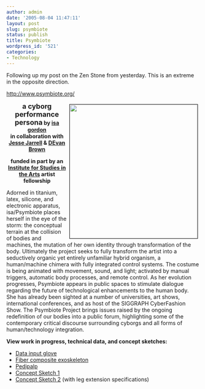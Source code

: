 ```yaml
---
author: admin
date: '2005-08-04 11:47:11'
layout: post
slug: psymbiote
status: publish
title: Psymbiote
wordpress_id: '521'
categories:
- Technology
---
```

<p>Following up my post on the Zen Stone from yesterday. This is an extreme in 
the opposite direction.</p>
<p><a href="http://www.psymbiote.org/">http://www.psymbiote.org/</a></p>
<p>
<img height="349" src="http://www.psymbiote.org/psymbiote.jpg" width="333" align="right" border="1" hspace="5" vspace="5"></p>
<p align="center"><font size="4"><strong>a cyborg performance persona</strong></font><strong> 
by <a href="http://isa.sensoryengineering.net/">isa gordon</a><br>
</strong><strong>in collaboration with <a href="http://jessejarrell.com/">Jesse 
Jarrell</a> &amp; <a href="http://devan.sensoryengineering.net">DEvan Brown</a></strong></p>
<p align="center"><strong>funded in part by an <a href="http://isa.asu.edu/">
Institute for Studies in the Arts</a> artist fellowship</strong></p>
<p>Adorned in titanium, latex, silicone, and electronic apparatus, isa/Psymbiote 
places herself in the eye of the storm: the conceptual terrain at the collision 
of bodies and machines, the mutation of her own identity through transformation 
of the body. Ultimately the project seeks to fully transform the artist into a 
seductively organic yet entirely unfamiliar hybrid organism, a human/machine 
chimera with fully integrated control systems. The costume is being animated 
with movement, sound, and light; activated by manual triggers, automatic body 
processes, and remote control. As her evolution progresses, Psymbiote appears in 
public spaces to stimulate dialogue regarding the future of technological 
enhancements to the human body. She has already been sighted at a number of 
universities, art shows, international conferences, and as host of the SIGGRAPH 
CyberFashion Show. The Psymbiote Project brings issues raised by the ongoing 
redefinition of our bodies into a public forum, highlighting some of the 
contemporary critical discourse surrounding cyborgs and all forms of 
human/technology integration. </p>
<p align="left"><strong>View work in progress, technical data, and concept 
sketches:</strong> </p>
<ul>
	<li><a href="http://www.psymbiote.org/glove.html">Data input glove</a> 
	</li>
	<li><a href="http://www.psymbiote.org/exoskel.html">Fiber composite 
	exoskeleton</a> 
	</li>
	<li><a href="http://www.psymbiote.org/pedipalp.html">Pedipalp</a> 
	</li>
	<li><a href="http://www.psymbiote.org/concept1.html">Concept Sketch 1</a> 
	</li>
	<li><a href="http://www.psymbiote.org/conceptlegs.html">Concept Sketch 2</a> 
	(with leg extension specifications) </li>
</ul>
